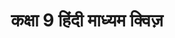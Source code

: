 ---
layout: class-dashboard
title: "कक्षा 9 हिंदी माध्यम क्विज़"
description: "कक्षा 9 के विज्ञान, गणित और अन्य विषयों के लिए अध्याय-अनुसार MCQ क्विज़ हिंदी में प्राप्त करें।"
class_slug: "class-9"
query_path: "/hi/class-9/"
sitemap: false
published: false 
---